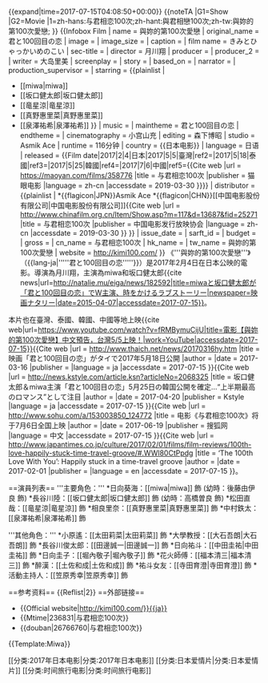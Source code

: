 {{expand|time=2017-07-15T04:08:50+00:00}}
{{noteTA
|G1=Show
|G2=Movie
|1=zh-hans:与君相恋100次;zh-hant:與君相戀100次;zh-tw:與妳的第100次愛戀;
}}
{{Infobox Film
| name          = 與妳的第100次愛戀
| original_name = 君と100回目の恋
| image         = 
| image_size    = 
| caption       = 
| film name     = きみとひゃっかいめのこい
| sec-title     = 
| director      = 月川翔
| producer      = 
| producer_2    = 
| writer        = 大岛里美
| screenplay    = 
| story         = 
| based_on      = 
| narrator      = 
| production_supervisor = 
| starring      = {{plainlist |
* [[miwa|miwa]]
* [[坂口健太郎|坂口健太郎]]
* [[竜星涼|竜星涼]]
* [[真野惠里菜|真野惠里菜]]
* [[泉澤祐希|泉澤祐希]]
}}
| music         = 
| maintheme     = 君と100回目の恋
| endtheme      = 
| cinematography = 小宫山充
| editing       = 森下博昭
| studio        = Asmik Ace
| runtime       = 116分钟
| country       = {{日本电影}}
| language      = 日语
| released      = {{Film date|2017|2|4|日本|2017|5|5|臺灣|ref2=<ref name=taiwan />|2017|5|18|泰國|ref3=<ref name=thailand />|2017|5|25|韓國|ref4=<ref name=korea />|2017|7|6|中國|ref5=<ref name= china /><ref name=chinafilm /><ref>{{Cite web |url = https://maoyan.com/films/358776 |title = 与君相恋100次 |publisher = 猫眼电影 |language = zh-cn |accessdate = 2019-03-30 }}</ref>}}
| distributor   = {{plainlist |
*{{flagicon|JPN}}Asmik Ace
*{{flagicon|CHN}}[[中国电影股份有限公司|中国电影股份有限公司]]<ref name=chinafilm>{{Cite web |url = http://www.chinafilm.org.cn/Item/Show.asp?m=117&d=13687&fid=25271 |title = 与君相恋100次 |publisher = 中国电影发行放映协会 |language = zh-cn |accessdate = 2019-03-30 }}</ref>
}}
| issue_date    = 
| sarft_id      = 
| budget        = 
| gross         = 
| cn_name       = 与君相恋100次
| hk_name       = 
| tw_name       = 與妳的第100次愛戀
| website       = http://kimi100.com/
}}
《'''與妳的第100次愛戀'''》（{{lang-ja|'''''君と100回目の恋'''''}}）是2017年2月4日在日本公映的電影。導演為月川翔，主演為miwa和坂口健太郎<ref name="natalie160407">{{cite news|url=http://natalie.mu/eiga/news/182592|title=miwaと坂口健太郎が「君と100回目の恋」でW主演、時をかけるラブストーリー|newspaper=映画ナタリー|date=2015-04-07|accessdate=2017-07-15}}</ref>。

本片也在臺灣、泰國、韓國、中國等地上映<ref name=taiwan>{{cite web|url=https://www.youtube.com/watch?v=fRMBymuCijU|title=電影【與妳的第100次愛戀】中文預告，台灣5/5上映！|work=YouTube|accessdate=2017-07-15}}</ref><ref name=thailand>{{Cite web |url = http://www.thaich.net/news/20170316hy.htm |title = 映画「君と100回目の恋」がタイで2017年5月18日公開 |author =  |date = 2017-03-16 |publisher =  |language = ja |accessdate = 2017-07-15 }}</ref><ref name=korea>{{Cite web |url = http://news.kstyle.com/article.ksn?articleNo=2068325 |title = 坂口健太郎＆miwa主演「君と100回目の恋」5月25日の韓国公開を確定…“上半期最高のロマンス”として注目 |author =  |date = 2017-04-20 |publisher = Kstyle |language = ja |accessdate = 2017-07-15 }}</ref><ref name=china>{{Cite web |url = http://www.sohu.com/a/153003850_124772 |title = 电影《与君相恋100次》将于7月6日全国上映 |author =  |date = 2017-06-19 |publisher = 搜狐网 |language = 中文 |accessdate = 2017-07-15 }}</ref><ref>{{Cite web |url = http://www.japantimes.co.jp/culture/2017/02/01/films/film-reviews/100th-love-happily-stuck-time-travel-groove/#.WWl80CtPpdg |title = ‘The 100th Love With You’: Happily stuck in a time-travel groove |author = |date = 2017-02-01 |publisher = |language = en |accessdate = 2017-07-15 }}</ref>。

==演員列表==
'''主要角色：'''
*日向葵海：[[miwa|miwa]] 飾 (幼時：後藤由伊良 飾)
*長谷川陸：[[坂口健太郎|坂口健太郎]] 飾 (幼時：高橋曽良 飾)
*松田直哉：[[竜星涼|竜星涼]] 飾
*相良里奈：[[真野惠里菜|真野惠里菜]] 飾
*中村鉄太：[[泉澤祐希|泉澤祐希]] 飾

'''其他角色：'''
*小原遙：[[太田莉菜|太田莉菜]] 飾
*大學教授：[[大石吾朗|大石吾朗]] 飾
*長谷川俊太郎：[[田邊誠一|田邊誠一]] 飾
*日向祐斗：[[中田圭祐|中田圭祐]] 飾
*日向圭子：[[堀內敬子|堀內敬子]] 飾
*花火師傅：[[福本清三|福本清三]] 飾
*醉漢：[[土佐和成|土佐和成]] 飾
*祐斗女友：[[寺田育澄|寺田育澄]] 飾
*活動主持人：[[笠原秀幸|笠原秀幸]] 飾

==参考资料==
{{Reflist|2}}
==外部链接==
* {{Official website|http://kimi100.com/}}{{ja}}
* {{Mtime|236831|与君相恋100次}}
* {{douban|26766760|与君相恋100次}}

{{Template:Miwa}}

[[分类:2017年日本电影|分类:2017年日本电影]]
[[分类:日本爱情片|分类:日本爱情片]]
[[分类:时间旅行电影|分类:时间旅行电影]]